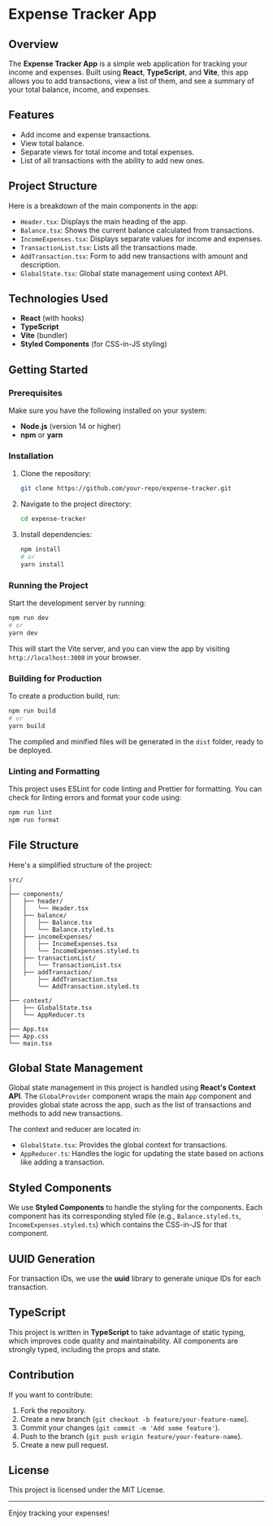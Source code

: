 # Expense Tracker App

## Overview

The **Expense Tracker App** is a simple web application for tracking your income and expenses. Built using **React**, **TypeScript**, and **Vite**, this app allows you to add transactions, view a list of them, and see a summary of your total balance, income, and expenses.

## Features

- Add income and expense transactions.
- View total balance.
- Separate views for total income and total expenses.
- List of all transactions with the ability to add new ones.

## Project Structure

Here is a breakdown of the main components in the app:

- `Header.tsx`: Displays the main heading of the app.
- `Balance.tsx`: Shows the current balance calculated from transactions.
- `IncomeExpenses.tsx`: Displays separate values for income and expenses.
- `TransactionList.tsx`: Lists all the transactions made.
- `AddTransaction.tsx`: Form to add new transactions with amount and description.
- `GlobalState.tsx`: Global state management using context API.

## Technologies Used

- **React** (with hooks)
- **TypeScript**
- **Vite** (bundler)
- **Styled Components** (for CSS-in-JS styling)

## Getting Started

### Prerequisites

Make sure you have the following installed on your system:

- **Node.js** (version 14 or higher)
- **npm** or **yarn**

### Installation

1. Clone the repository:

   ```bash
   git clone https://github.com/your-repo/expense-tracker.git
   ```

2. Navigate to the project directory:

   ```bash
   cd expense-tracker
   ```

3. Install dependencies:

   ```bash
   npm install
   # or
   yarn install
   ```

### Running the Project

Start the development server by running:

```bash
npm run dev
# or
yarn dev
```

This will start the Vite server, and you can view the app by visiting `http://localhost:3000` in your browser.

### Building for Production

To create a production build, run:

```bash
npm run build
# or
yarn build
```

The compiled and minified files will be generated in the `dist` folder, ready to be deployed.

### Linting and Formatting

This project uses ESLint for code linting and Prettier for formatting. You can check for linting errors and format your code using:

```bash
npm run lint
npm run format
```

## File Structure

Here's a simplified structure of the project:

```
src/
│
├── components/
│   ├── header/
│   │   └── Header.tsx
│   ├── balance/
│   │   ├── Balance.tsx
│   │   └── Balance.styled.ts
│   ├── incomeExpenses/
│   │   ├── IncomeExpenses.tsx
│   │   └── IncomeExpenses.styled.ts
│   ├── transactionList/
│   │   └── TransactionList.tsx
│   ├── addTransaction/
│       ├── AddTransaction.tsx
│       └── AddTransaction.styled.ts
│
├── context/
│   ├── GlobalState.tsx
│   └── AppReducer.ts
│
├── App.tsx
├── App.css
└── main.tsx
```

## Global State Management

Global state management in this project is handled using **React's Context API**. The `GlobalProvider` component wraps the main `App` component and provides global state across the app, such as the list of transactions and methods to add new transactions.

The context and reducer are located in:

- `GlobalState.tsx`: Provides the global context for transactions.
- `AppReducer.ts`: Handles the logic for updating the state based on actions like adding a transaction.

## Styled Components

We use **Styled Components** to handle the styling for the components. Each component has its corresponding styled file (e.g., `Balance.styled.ts`, `IncomeExpenses.styled.ts`) which contains the CSS-in-JS for that component.

## UUID Generation

For transaction IDs, we use the **uuid** library to generate unique IDs for each transaction.

## TypeScript

This project is written in **TypeScript** to take advantage of static typing, which improves code quality and maintainability. All components are strongly typed, including the props and state.

## Contribution

If you want to contribute:

1. Fork the repository.
2. Create a new branch (`git checkout -b feature/your-feature-name`).
3. Commit your changes (`git commit -m 'Add some feature'`).
4. Push to the branch (`git push origin feature/your-feature-name`).
5. Create a new pull request.

## License

This project is licensed under the MIT License.

---

Enjoy tracking your expenses!
